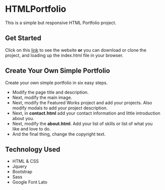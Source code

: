 # HTMLPortfolio
This is a simple but responsive HTML Portfolio project.

## Get Started

Click on this [link](https://htmlportfolio.netlify.com) to see the website **or** you can download or clone the project, and loading up the index.html file in your browser.

## Create Your Own Simple Portfolio
Create your own simple portfolio in six easy steps.
* Modify the page title and description.
* Next, modify the main image.
* Next, modify the Featured Works project and add your projects. Also modify modals to add your project description.
* Next, in **contact.html** add your contact information and little introduction about you.
* Next, modify the **about.html**. Add your list of skills or list of what you like and love to do.
* And the final thing, change the copyright text.

## Technology Used
* HTML & CSS
* Jquery
* Bootstrap
* Sass
* Google Font Lato